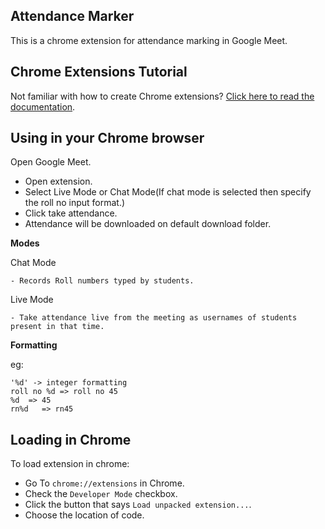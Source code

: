 ## Attendance Marker

This is a chrome extension for attendance marking in Google Meet.

## Chrome Extensions Tutorial

Not familiar with how to create Chrome extensions? [Click here to read the documentation](http://developer.chrome.com/extensions/index.html).

## Using in your Chrome browser

Open Google Meet.

- Open extension.
- Select Live Mode or Chat Mode(If chat mode is selected then specify the roll no input format.)
- Click take attendance.
- Attendance will be downloaded on default download folder.

 **Modes**
 
   Chat Mode
   
    - Records Roll numbers typed by students.
    
   Live Mode
   
    - Take attendance live from the meeting as usernames of students present in that time.

**Formatting**

eg:

    '%d' -> integer formatting 
    roll no %d => roll no 45
    %d  => 45
    rn%d   => rn45

## Loading in Chrome

To load extension in chrome:

- Go To `chrome://extensions` in Chrome.
- Check the `Developer Mode` checkbox.
- Click the button that says `Load unpacked extension...`.
- Choose the location of code.
